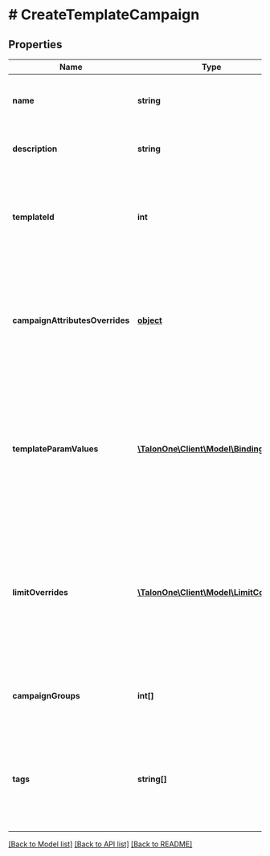 # # CreateTemplateCampaign

## Properties

Name | Type | Description | Notes
------------ | ------------- | ------------- | -------------
**name** | **string** | A user-facing name for this campaign. | 
**description** | **string** | A detailed description of the campaign. | [optional] 
**templateId** | **int** | The ID of the Campaign Template which will be used in order to create the Campaign. | 
**campaignAttributesOverrides** | [**object**](.md) | Custom Campaign Attributes. If the Campaign Template defines the same values, they will be overridden. | [optional] 
**templateParamValues** | [**\TalonOne\Client\Model\Binding[]**](Binding.md) | Actual values to replace the template placeholder values in the Ruleset bindings. Values for all Template Parameters must be provided. | [optional] 
**limitOverrides** | [**\TalonOne\Client\Model\LimitConfig[]**](LimitConfig.md) | Limits for this Campaign. If the Campaign Template or Application define default values for the same limits, they will be overridden. | [optional] 
**campaignGroups** | **int[]** | The IDs of the [campaign groups](https://docs.talon.one/docs/product/account/managing-campaign-groups/) this campaign belongs to. | [optional] 
**tags** | **string[]** | A list of tags for the campaign. If the campaign template has tags, they will be overridden by this list. | [optional] 

[[Back to Model list]](../../README.md#documentation-for-models) [[Back to API list]](../../README.md#documentation-for-api-endpoints) [[Back to README]](../../README.md)


